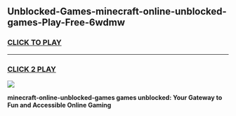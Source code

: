 
## Unblocked-Games-minecraft-online-unblocked-games-Play-Free-6wdmw
<h3>
<a href="https://premium76.site?title=minecraft-online-unblocked-games&ref=18A">CLICK TO PLAY</a></h3>
<hr>

<h3>
<a href="https://premium76.site?title=minecraft-online-unblocked-games&ref=18A">CLICK 2 PLAY</a>
  
</h3>

<a href="https://premium76.site?title=minecraft-online-unblocked-games&ref=18A"><img src="https://clearcache.store/games.png"></a>


**minecraft-online-unblocked-games games unblocked: Your Gateway to Fun and Accessible Online Gaming**
